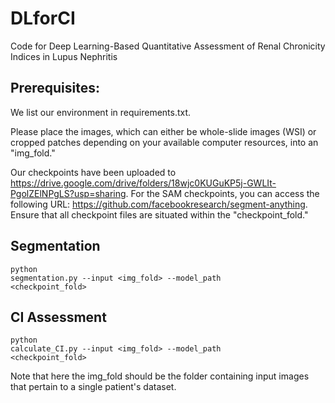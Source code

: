 # DLforCI
Code for Deep Learning-Based Quantitative Assessment of Renal Chronicity Indices in Lupus Nephritis

## Prerequisites:

We list our environment in requirements.txt.

Please place the images, which can either be whole-slide images (WSI) or cropped patches depending on your available computer resources, into an "img_fold."

Our checkpoints have been uploaded to https://drive.google.com/drive/folders/18wjc0KUGuKP5j-GWLIt-PgolZElNPgLS?usp=sharing. For the SAM checkpoints, you can access the following URL: https://github.com/facebookresearch/segment-anything. Ensure that all checkpoint files are situated within the "checkpoint_fold."
## Segmentation
<code data-enlighter-language="raw" class="EnlighterJSRAW">python segmentation.py --input <img_fold> --model_path <checkpoint_fold> </code>  

## CI Assessment
<code data-enlighter-language="raw" class="EnlighterJSRAW">python calculate_CI.py --input <img_fold> --model_path <checkpoint_fold> </code>  

Note that here the img_fold should be the folder containing input images that pertain to a single patient's dataset.
